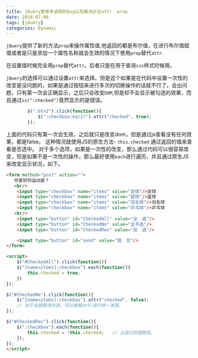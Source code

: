 ```yaml
---
title: jQuery表单多选框的bug以及解决办法attr  prop
date: 2016-07-06
tags: [jQuery]
categories: Dynamic
---
```


`jQuery`提供了新的方法`prop`来操作属性值,他返回的都是布尔值，在进行布尔值赋值或者是只是添加一个属性名称就会生效的情况下使用`prop`替代`attr`.

在设置值时候完全用`prop`替代`attr`。后者只是在用于查询`css`样式时候用。


`jQuery`的选择可以通过设置`attr`来选择。但是这个如果是在代码中设置一次性的改变是没问题的，如果是通过按钮来进行多次的切换操作的话就不行了。会出问题，只有第一次会正确显示，之后只会改变`DOM`,但是却不会显示被勾选的效果，而且通过`is(":checked")`竟然显示的是错误。

```javascript
        $(".btn2").click(function(){
            $(":checkbox:eq(1)").attr("checked", true);
        });
```

上面的代码只有第一次会生效，之后就只是改变dom，但是通过js查看没有任何效果，都是false。
这种情况就使用JS的原生方法- `this.checked` 通过返回的值来查看是否选中。
对于多个选项，如果是一次性的改变，那么通过代码可以很容易改变，但是如果不是一次性的操作，那么最好使用`each`进行遍历，并且通过原生JS来改变显示状况，如下。

```html
<form method="post" action="">
   你爱好的运动是？
   <br/>
    <input type="checkbox" name="items" value="足球"/>足球
    <input type="checkbox" name="items" value="篮球"/>篮球
    <input type="checkbox" name="items" value="羽毛球"/>羽毛球
    <input type="checkbox" name="items" value="乒乓球"/>乒乓球
   <br/>
    <input type="button" id="CheckedAll" value="全　选"/>
    <input type="button" id="CheckedNo" value="全不选"/>
    <input type="button" id="CheckedRev" value="反　选"/> 

    <input type="button" id="send" value="提　交"/> 
</form>

<script>
    $("#CheckedAll").click(function(){
    $("[name=items]:checkbox").each(function(){
        this.checked = true;
    })
});

$("#CheckedNo").click(function(){
    $("[name=items]:checkbox").attr("checked", false);  
    // 对于全部取消勾选，可以使用attr进行统一改变。
});

$("#CheckedRev").click(function(){
    $(":checkbox").each(function(){
        this.checked = !this.checked;   // 让自己的值取反。
    });
});
</script>
```

